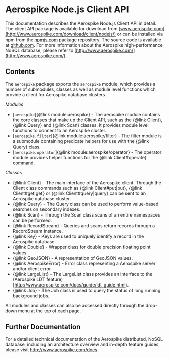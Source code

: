# Aerospike Node.js Client API

This documentation describes the Aerospike Node.js Client API in detail. The
client API package is available for download from
[www.aerospike.com](http://www.aerospike.com/download/client/nodejs/) or can be
installed via npm from the [npmjs.com](https://www.npmjs.com/package/aerospike)
package repository. The source code is available at
[github.com](https://github.com/aerospike/aerospike-client-nodejs). For more
information about the Aerospike high-performance NoSQL database, please refer
to [http://www.aerospike.com/](http://www.aerospike.com/).

## Contents

The `aerospike` package exports the `aerospike` module, which provides a number
of submodules, classes as well as module level functions which provide a client
for Aerospike database clusters.

*Modules*

* [`aerospike`]{@link module:aerospike} - The aerospike module contains the
  core classes that make up the Client API, such as the {@link Client}, {@link
  Query} and {@link Scan} classes. It provides module level functions to
  connect to an Aerospike cluster.
* [`aerospike.filter`]{@link module:aerospike/filter} - The filter module is a
  submodule containing predicate helpers for use with the {@link Query} class.
* [`aerospike.operator`]{@link module:aerospike/operator} - The operator module provides
  helper functions for the {@link Client#operate} command.

*Classes*

* {@link Client} - The main interface of the Aerospike client. Through the
  Client class commands such as {@link Client#put|put}, {@link Client#get|get}
  or {@link Client#query|query} can be sent to an Aerospike database cluster.
* {@link Query} - The Query class can be used to perform value-based searches
  on secondary indexes.
* {@link Scan} - Through the Scan class scans of an entire namespaces can be
  performed.
* {@link RecordStream} - Queries and scans return records through a
  RecordStream instance.
* {@link Key} - Keys are used to uniquely identify a record in the Aerospike database.
* {@link Double} - Wrapper class for double precision floating point values.
* {@link GeoJSON} - A representation of GeoJSON values.
* {@link AerospikeError} - Error class representing a Aerospike server and/or client error.
* {@link LargeList} - The LargeList class provides an interface to the
  (Aerospike LDT feature)[http://www.aerospike.com/docs/guide/ldt_guide.html).
* {@link Job} - The Job class is used to query the status of long running
  background jobs.

All modules and classes can also be accessed directly through the drop-down menu at the top of each page.

## Further Documentation

For a detailed technical documentation of the Aerospike distributed, NoSQL
database, including an architecture overview and in-depth feature guides,
please visit http://www.aerospike.com/docs.
